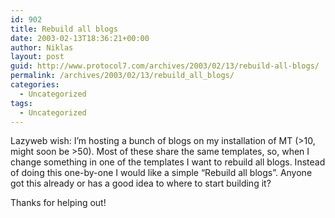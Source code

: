 ```yaml
---
id: 902
title: Rebuild all blogs
date: 2003-02-13T18:36:21+00:00
author: Niklas
layout: post
guid: http://www.protocol7.com/archives/2003/02/13/rebuild-all-blogs/
permalink: /archives/2003/02/13/rebuild_all_blogs/
categories:
  - Uncategorized
tags:
  - Uncategorized
---
```

<div class='microid-09478bbcb94acf6073b7037f8e03872fc9fcef52'>
  <p>
    Lazyweb wish: I&#8217;m hosting a bunch of blogs on my installation of MT (>10, might soon be >50). Most of these share the same templates, so, when I change something in one of the templates I want to rebuild all blogs. Instead of doing this one-by-one I would like a simple &#8220;Rebuild all blogs&#8221;. Anyone got this already or has a good idea to where to start building it?
  </p>
  
  <p>
    Thanks for helping out!
  </p>
</div>